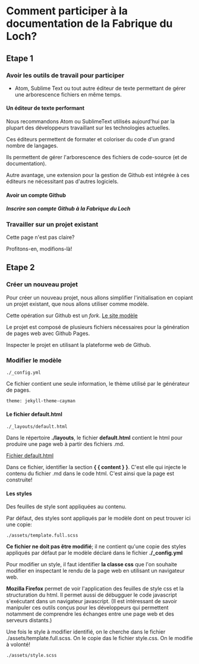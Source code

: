 # Comment participer à la documentation de la Fabrique du Loch?

## Etape 1

### Avoir les outils de travail pour participer
- Atom, Sublime Text ou tout autre éditeur de texte permettant de gérer une arborescence fichiers en même temps.

#### Un éditeur de texte performant
Nous recommandons Atom ou SublimeText utilisés aujourd'hui par la plupart des
développeurs travaillant sur les technologies actuelles.

Ces éditeurs permettent de formater et coloriser du code d'un grand nombre de langages.

Ils permettent de gérer l'arborescence des fichiers de code-source (et de documentation).

Autre avantage, une extension pour la gestion de Github est intégrée à ces éditeurs
ne nécessitant pas d'autres logiciels.


#### Avoir un compte Github


##### Inscrire son compte Github à la Fabrique du Loch


### Travailler sur un projet existant
Cette page n'est pas claire?

Profitons-en, modifions-là!


## Etape 2

### Créer un nouveau projet

Pour créer un nouveau projet, nous allons simplifier l'initialisation en copiant
un projet existant, que nous allons utiliser comme modèle.

Cette opération sur Github est un *fork*.
[Le site modèle](http://fabloch.github.io/squid-modele)

Le projet est composé de plusieurs fichiers nécessaires pour la génération de pages web
avec Github Pages.

Inspecter le projet en utilisant la plateforme web de Github.




### Modifier le modèle

```
./_config.yml

```

Ce fichier contient une seule information, le thème utilisé par le générateur de pages.

```
theme: jekyll-theme-cayman

```

#### Le fichier default.html

```
./_layouts/default.html

```

Dans le répertoire **./layouts**, le fichier **default.html** contient le html
pour produire une page web à partir des fichiers .md.

[Fichier default.html](./_layouts/default.html)

Dans ce fichier, identifier la section **{ { content } }**.
C'est elle qui injecte le contenu du fichier .md dans le code html.
C'est ainsi que la page est construite!

#### Les styles

Des feuilles de style sont appliquées au contenu.

Par défaut, des styles sont appliqués par le modèle dont on peut trouver ici une copie:

```
./assets/template.full.scss

```
**Ce fichier ne doit pas être modifié**; il ne contient qu'une copie des styles appliqués par défaut par le modèle déclaré dans le fichier **./_config.yml**

Pour modifier un style, il faut identifier **la classe css** que l'on souhaite modifier en inspectant le rendu de la page web en utilisant un navigateur web.

**Mozilla Firefox** permet de voir l'application des feuilles de style css et la structuration du html.
Il permet aussi de débugguer le code javascript s'exécutant dans un navigateur javascript.
(Il est intéressant de savoir manipuler ces outils conçus pour les développeurs qui permettent notamment
de comprendre les échanges entre une page web et des serveurs distants.)

Une fois le style à modifier identifié, on le cherche dans le fichier ./assets/template.full.scss.
On le copie das le fichier style.css.
On le modifie à volonté!

```
./assets/style.scss

```
